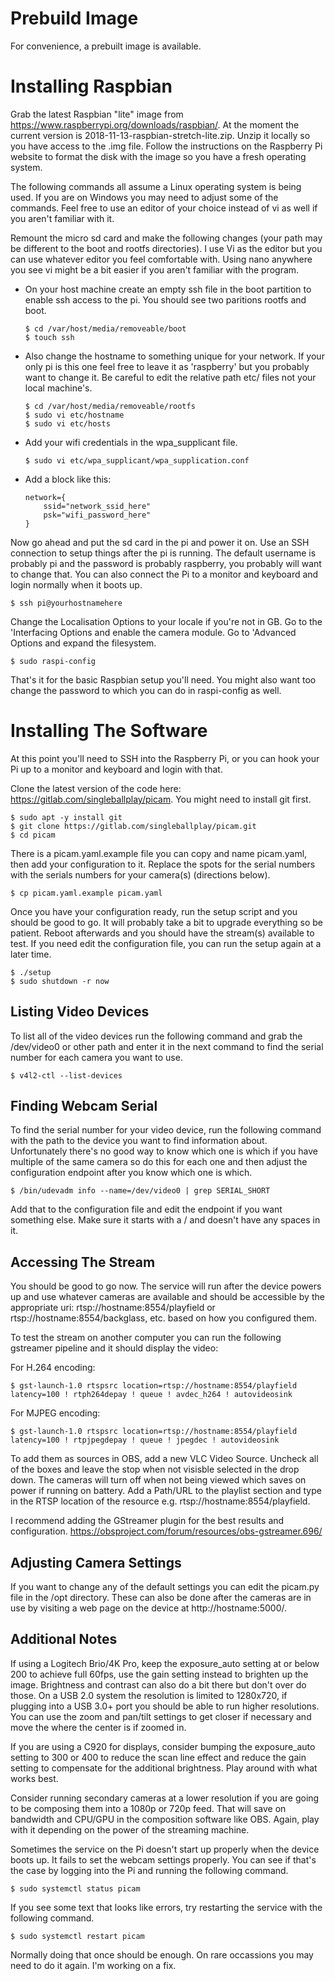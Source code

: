 # Prebuild Image

For convenience, a prebuilt image is available.

# Installing Raspbian

Grab the latest Raspbian "lite" image from https://www.raspberrypi.org/downloads/raspbian/. At the moment the current version is 2018-11-13-raspbian-stretch-lite.zip. Unzip it locally so you have access to the .img file. Follow the instructions on the Raspberry Pi website to format the disk with the image so you have a fresh operating system.

The following commands all assume a Linux operating system is being used. If you are on Windows you may need to adjust some of the commands. Feel free to use an editor of your choice instead of vi as well if you aren't familiar with it.

Remount the micro sd card and make the following changes (your path may be different to the boot and rootfs directories). I use Vi as the editor but you can use whatever editor you feel comfortable with. Using nano anywhere you see vi might be a bit easier if you aren't familiar with the program.

- On your host machine create an empty ssh file in the boot partition to enable ssh access to the pi. You should see two paritions rootfs and boot.

    ```
    $ cd /var/host/media/removeable/boot
    $ touch ssh
    ```

- Also change the hostname to something unique for your network. If your only pi is this one feel free to leave it as 'raspberry' but you probably want to change it. Be careful to edit the relative path etc/ files not your local machine's.

    ```
    $ cd /var/host/media/removeable/rootfs
    $ sudo vi etc/hostname
    $ sudo vi etc/hosts
    ```

- Add your wifi credentials in the wpa_supplicant file.

    ```
    $ sudo vi etc/wpa_supplicant/wpa_supplication.conf
    ```

- Add a block like this:

    ```
    network={
        ssid="network_ssid_here"
        psk="wifi_password_here"
    }
    ```

Now go ahead and put the sd card in the pi and power it on. Use an SSH connection to setup things after the pi is running. The default username is probably pi and the password is probably raspberry, you probably will want to change that. You can also connect the Pi to a monitor and keyboard and login normally when it boots up.

    $ ssh pi@yourhostnamehere

Change the Localisation Options to your locale if you're not in GB. Go to the 'Interfacing Options and enable the camera module. Go to 'Advanced Options and expand the filesystem.

    $ sudo raspi-config

That's it for the basic Raspbian setup you'll need. You might also want too change the password to which you can do in raspi-config as well.

# Installing The Software

At this point you'll need to SSH into the Raspberry Pi, or you can hook your Pi up to a monitor and keyboard and login with that.

Clone the latest version of the code here: https://gitlab.com/singleballplay/picam. You might need to install git first.

    $ sudo apt -y install git
    $ git clone https://gitlab.com/singleballplay/picam.git
    $ cd picam

There is a picam.yaml.example file you can copy and name picam.yaml, then add your configuration to it. Replace the spots for the serial numbers with the serials numbers for your camera(s) (directions below).

    $ cp picam.yaml.example picam.yaml

Once you have your configuration ready, run the setup script and you should be good to go. It will probably take a bit to upgrade everything so be patient. Reboot afterwards and you should have the stream(s) available to test. If you need edit the configuration file, you can run the setup again at a later time.

    $ ./setup
    $ sudo shutdown -r now

## Listing Video Devices

To list all of the video devices run the following command and grab the /dev/video0 or other path and enter it in the next command to find the serial number for each camera you want to use.

    $ v4l2-ctl --list-devices

## Finding Webcam Serial

To find the serial number for your video device, run the following command with the path to the device you want to find information about. Unfortunately there's no good way to know which one is which if you have multiple of the same camera so do this for each one and then adjust the configuration endpoint after you know which one is which.

    $ /bin/udevadm info --name=/dev/video0 | grep SERIAL_SHORT

Add that to the configuration file and edit the endpoint if you want something else. Make sure it starts with a / and doesn't have any spaces in it.

## Accessing The Stream

You should be good to go now. The service will run after the device powers up and use whatever cameras are available and should be accessible by the appropriate uri: rtsp://hostname:8554/playfield or rtsp://hostname:8554/backglass, etc. based on how you configured them.

To test the stream on another computer you can run the following gstreamer pipeline and it should display the video:

For H.264 encoding:

    $ gst-launch-1.0 rtspsrc location=rtsp://hostname:8554/playfield latency=100 ! rtph264depay ! queue ! avdec_h264 ! autovideosink

For MJPEG encoding:

    $ gst-launch-1.0 rtspsrc location=rtsp://hostname:8554/playfield latency=100 ! rtpjpegdepay ! queue ! jpegdec ! autovideosink

To add them as sources in OBS, add a new VLC Video Source. Uncheck all of the boxes and leave the stop when not visisble selected in the drop down. The cameras will turn off when not being viewed which saves on power if running on battery. Add a Path/URL to the playlist section and type in the RTSP location of the resource e.g. rtsp://hostname:8554/playfield.

I recommend adding the GStreamer plugin for the best results and configuration. https://obsproject.com/forum/resources/obs-gstreamer.696/

## Adjusting Camera Settings

If you want to change any of the default settings you can edit the picam.py file in the /opt directory. These can also be done after the cameras are in use by visiting a web page on the device at http://hostname:5000/.

## Additional Notes

If using a Logitech Brio/4K Pro, keep the exposure_auto setting at or below 200 to achieve full 60fps, use the gain setting instead to brighten up the image. Brightness and contrast can also do a bit there but don't over do those. On a USB 2.0 system the resolution is limited to 1280x720, if plugging into a USB 3.0+ port you should be able to run higher resolutions. You can use the zoom and pan/tilt settings to get closer if necessary and move the where the center is if zoomed in.

If you are using a C920 for displays, consider bumping the exposure_auto setting to 300 or 400 to reduce the scan line effect and reduce the gain setting to compensate for the additional brightness. Play around with what works best.

Consider running secondary cameras at a lower resolution if you are going to be composing them into a 1080p or 720p feed. That will save on bandwidth and CPU/GPU in the composition software like OBS. Again, play with it depending on the power of the streaming machine.

Sometimes the service on the Pi doesn't start up properly when the device boots up. It fails to set the webcam settings properly. You can see if that's the case by logging into the Pi and running the following command.

    $ sudo systemctl status picam

If you see some text that looks like errors, try restarting the service with the following command.

    $ sudo systemctl restart picam

Normally doing that once should be enough. On rare occassions you may need to do it again. I'm working on a fix.
